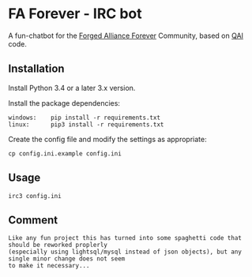 # FA Forever - IRC bot

A fun-chatbot for the [Forged Alliance Forever](http://www.faforever.com/) Community, based on [QAI](https://github.com/FAForever/QAI) code.

## Installation

Install Python 3.4 or a later 3.x version.

Install the package dependencies:

    windows:	pip install -r requirements.txt
    linux:		pip3 install -r requirements.txt

Create the config file and modify the settings as appropriate:

    cp config.ini.example config.ini

## Usage

    irc3 config.ini

## Comment

    Like any fun project this has turned into some spaghetti code that should be reworked proplerly
    (especially using lightsql/mysql instead of json objects), but any single minor change does not seem
    to make it necessary...
